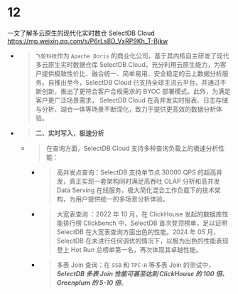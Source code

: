
# 12

一文了解多云原生的现代化实时数仓 SelectDB Cloud https://mp.weixin.qq.com/s/P6rLs8D_VxRP9Kh_T-Bjkw
- > `飞轮科技`作为 `Apache Doris` 的商业化公司，基于其内核自主研发了现代多云原生实时数据仓库 SelectDB Cloud，充分利用云原生能力，为客户提供极致性价比、融合统一、简单易用、安全稳定的云上数据分析服务。自推出至今，SelectDB Cloud 已支持全球主流云平台，并通过不断创新，推出了更符合客户合规需求的 BYOC 部署模式。此外，为满足客户更广泛场景需求， SelectDB Cloud 在高并发实时报表、日志存储与分析、湖仓一体等场景不断深化，致力于提供更高效的数据分析体验。
- > **二、实时写入，极速分析**
  * > 在查询方面，SelectDB Cloud 支持多种查询负载上的极速分析性能：
    + > 高并发点查询：SelectDB 支持单节点 30000 QPS 的超高并发，真正实现一套架构同时满足高吞吐 OLAP 分析和高并发 Data Serving 在线服务，极大简化混合工作负载下的技术架构，为用户提供统一的多场景分析体验。
    + > 大宽表查询 ：2022 年 10 月，在 ClickHouse 发起的数据库性能排行榜 Clickbench 中，SelectDB 首次登顶榜单，足以证明 SelectDB 在大宽表查询方面出色的性能。2024 年 05 月，SelectDB 在未进行任何调优的情况下，以极为出色的性能表现登上 Hot Run 总榜单第一名，再次体现其卓越性能。
    + > 多表 Join 查询：在 `SSB` 和 `TPC-H` 等多表 Join 的测试中，***SelectDB 多表 Join 性能可甚至达到 ClickHouse 的 100 倍、Greenplum 的 5-10 倍***。
